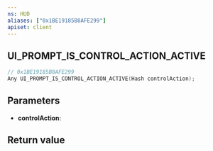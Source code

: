 ```yaml
---
ns: HUD
aliases: ["0x1BE19185B8AFE299"]
apiset: client
---
```

## UI_PROMPT_IS_CONTROL_ACTION_ACTIVE

```c
// 0x1BE19185B8AFE299
Any UI_PROMPT_IS_CONTROL_ACTION_ACTIVE(Hash controlAction);
```


## Parameters
* **controlAction**:

## Return value
